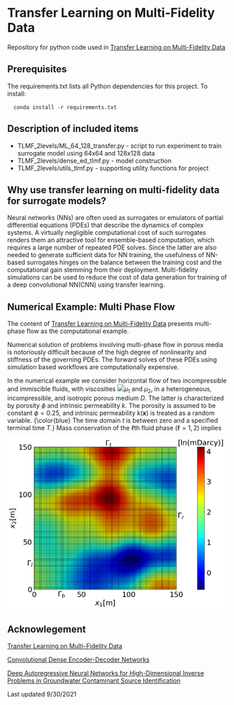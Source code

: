 # Transfer Learning on Multi-Fidelity Data

Repository for python code used in [Transfer Learning on Multi-Fidelity Data](https://arxiv.org/abs/2105.00856)

## Prerequisites

The requirements.txt lists all Python dependencies for this project. To install:
```
  conda install -r requirements.txt
```

## Description of included items
- TLMF_2levels/ML_64_128_transfer.py - script to run experiment to train surrogate model using 64x64 and 128x128 data
- TLMF_2levels/dense_ed_tlmf.py - model construction
- TLMF_2levels/utils_tlmf.py - supporting utility functions for project

## Why use transfer learning on multi-fidelity data for surrogate models?

Neural networks (NNs) are often used as surrogates or emulators of partial differential equations
(PDEs) that describe the dynamics of complex systems. A virtually negligible computational cost of
such surrogates renders them an attractive tool for ensemble-based computation, which requires a
large number of repeated PDE solves. Since the latter are also needed to generate sufficient data for
NN training, the usefulness of NN-based surrogates hinges on the balance between the training cost
and the computational gain stemming from their deployment. Multi-fidelity simulations can be used to 
reduce the cost of data generation for training of a deep convolutional NN(CNN) using transfer learning.

## Numerical Example: Multi Phase Flow
The content of [Transfer Learning on Multi-Fidelity Data](https://arxiv.org/abs/2105.00856) 
presents multi-phase flow as the computational example. 

Numerical solution of problems involving multi-phase flow in porous media is notoriously difficult because of the high degree of nonlinearity and stiffness of the governing PDEs. The forward solves of these PDEs using simulation based workflows are computationally expensive.

In the numerical example we consider horizontal flow of two incompressible and immiscible fluids, with viscosities <img src="https://render.githubusercontent.com/render/math?math=\mu_{1}">$\mu_1$ and $\mu_2$, in a heterogeneous, incompressible, and isotropic porous medium $D$. The latter is characterized by porosity $\phi$ and intrinsic permeability $k$. The porosity is assumed to be constant $\phi=0.25$, and intrinsic permeability $k(\mathbf x)$ is treated as a random variable. {\color{blue} The time domain $t$ is between zero and a specified terminal time $T$.} Mass conservation of the $\ell$th fluid phase ($\ell=1,2$) implies

<img src="https://github.com/DDMS-ERE-Stanford/Transfer_Learning_on_Multi_Fidelity_Data/blob/745d8e34f872a60f25bc7cb01505a0a90cc04a2c/images/img_log_perm_v4.png" width='500'>

## Acknowlegement
[Transfer Learning on Multi-Fidelity Data](https://arxiv.org/abs/2105.00856)

[Convolutional Dense Encoder-Decoder Networks](https://github.com/pytorch/vision/blob/master/torchvision/models/densenet.py)

[Deep Autoregressive Neural Networks for High-Dimensional Inverse Problems in Groundwater Contaminant Source Identification](https://github.com/cics-nd/cnn-inversion)

Last updated 9/30/2021
